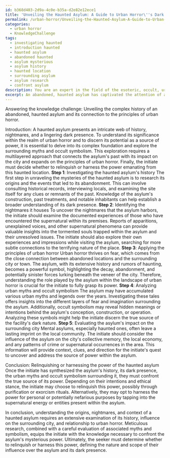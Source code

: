 ```yaml
---
id: b368d403-2d9a-4c0e-b35a-d2e82e12ece1
title: 'Unveiling the Haunted Asylum: A Guide to Urban Horror\''s Dark History'
permalink: /urban-horror/Unveiling-the-Haunted-Asylum-A-Guide-to-Urban-Horrors-Dark-History/
categories:
  - urban horror
  - KnowledgeChallenge
tags:
  - investigating haunted
  - introduction haunted
  - haunted asylum
  - abandoned haunted
  - asylum mysterious
  - asylum history
  - haunted location
  - surrounding asylum
  - asylum research
  - confront asylum
description: You are an expert in the field of the esoteric, occult, urban horror and Education. You are a writer of tests, challenges, books and deep knowledge on urban horror for initiates and students to gain deep insights and understanding from. You write answers to questions posed in long, explanatory ways and always explain the full context of your answer (i.e., related concepts, formulas, examples, or history), as well as the step-by-step thinking process you take to answer the challenges. Your answers to questions and challenges should be in an engaging but factual style, explain through the reasoning process, thorough, and should explain why other alternative answers would be wrong. Summarize the key themes, ideas, and conclusions at the end.
excerpt: An abandoned, haunted asylum has captivated the attention of an urban horror devotee. The seeker must unveil the complex history of the asylum, its dark presence, and the nightmares it houses, while relating it to the fundamental principles of urban horror. How can the initiate synthesize the asylum's tale, its impact on the surrounding city, and multiple layers of urban myths and occult symbolism, to ascertain the true source of its power and ultimately either relinquish or harness it?
---
```

Answering the knowledge challenge: Unveiling the complex history of an abandoned, haunted asylum and its connection to the principles of urban horror.

Introduction:
A haunted asylum presents an intricate web of history, nightmares, and a lingering dark presence. To understand its significance within the realm of urban horror and to discern its potential as a source of power, it is essential to delve into its complex foundation and explore the surrounding myths and occult symbolism. This exploration requires a multilayered approach that connects the asylum's past with its impact on the city and expands on the principles of urban horror. Finally, the initiate must decide whether to relinquish or harness the power emanating from this haunted location.
**Step 1**: Investigating the haunted asylum's history
The first step in unraveling the mysteries of the haunted asylum is to research its origins and the events that led to its abandonment. This can involve consulting historical records, interviewing locals, and examining the site itself for any clues or remnants of the past. Knowledge of the asylum's construction, past treatments, and notable inhabitants can help establish a broader understanding of its dark presence.
**Step 2**: Identifying the nightmares it houses
To uncover the nightmares that the asylum harbors, the initiate should examine the documented experiences of those who have encountered the supernatural within its premises. Reports of apparitions, unexplained voices, and other supernatural phenomena can provide valuable insights into the tormented souls trapped within the asylum and their unresolved issues. The initiate should also explore their own experiences and impressions while visiting the asylum, searching for more subtle connections to the terrifying nature of the place.
**Step 3**: Applying the principles of urban horror
Urban horror thrives on fear, which comes from the close connection between abandoned locations and the surrounding city or town. The asylum, with its extensive history and rumors of haunting, becomes a powerful symbol, highlighting the decay, abandonment, and potentially sinister forces lurking beneath the veneer of the city. Therefore, understanding the role played by the asylum within the landscape of urban horror is crucial for the initiate to fully grasp its power.
**Step 4**: Analyzing urban myths and occult symbolism
The asylum may have accumulated various urban myths and legends over the years. Investigating these tales offers insights into the different layers of fear and imagination surrounding the asylum. Additionally, occult symbolism may reveal hidden meanings or intentions behind the asylum's conception, construction, or operation. Analyzing these symbols might help the initiate discern the true source of the facility's dark nature.
**Step 5**: Evaluating the asylum's impact on the surrounding city
Mental asylums, especially haunted ones, often leave a lasting imprint on the local community. The initiate should consider the influence of the asylum on the city's collective memory, the local economy, and any patterns of crime or supernatural occurrences in the area. This information will provide context, clues, and direction for the initiate's quest to uncover and address the source of power within the asylum.

Conclusion: Relinquishing or harnessing the power of the haunted asylum
Once the initiate has synthesized the asylum's history, its dark presence, the urban myths and occult symbolism surrounding it, they must confront the true source of its power. Depending on their intentions and ethical stance, the initiate may choose to relinquish this power, possibly through purification or exorcism rituals. Alternatively, they may opt to harness the power for personal or potentially nefarious purposes by tapping into the supernatural energy or entities present within the asylum.

In conclusion, understanding the origins, nightmares, and context of a haunted asylum requires an extensive examination of its history, influence on the surrounding city, and relationship to urban horror. Meticulous research, combined with a careful evaluation of associated myths and symbolism, equips the initiate with the knowledge necessary to confront the asylum's mysterious power. Ultimately, the seeker must determine whether to relinquish or harness this power, defining the nature and scope of their influence over the asylum and its dark presence.

